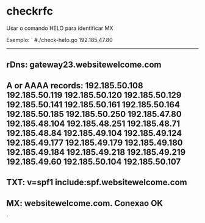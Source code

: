 # checkrfc

Usar o comando HELO para identificar MX


Exemplo:
`
#./check-helo.go 192.185.47.80

------------------------------
rDns:  gateway23.websitewelcome.com
------------------------------
A or AAAA records: 
192.185.50.108
192.185.50.119
192.185.50.120
192.185.50.129
192.185.50.141
192.185.50.161
192.185.50.164
192.185.50.185
192.185.50.250
192.185.47.80
192.185.48.104
192.185.48.251
192.185.48.71
192.185.48.84
192.185.49.104
192.185.49.124
192.185.49.177
192.185.49.179
192.185.49.180
192.185.49.184
192.185.49.218
192.185.49.219
192.185.49.60
192.185.50.104
192.185.50.107
------------------------------
TXT: 
v=spf1 include:spf.websitewelcome.com
------------------------------
MX:
websitewelcome.com.
Conexao OK
------------------------------
`

